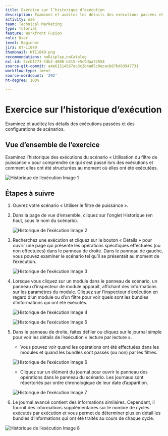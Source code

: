 ```yaml
---
title: Exercice sur l’historique d’exécution
description: Examinez et auditez les détails des exécutions passées et des configurations de scénarios.
activity: use
team: Technical Marketing
type: Tutorial
feature: Workfront Fusion
role: User
level: Beginner
jira: KT-11049
thumbnail: KT11049.png
recommendations: noDisplay,noCatalog
exl-id: 5ccbf773-fdb2-4886-b315-e5c9daa72554
source-git-commit: a4e61514567ac8c2b4ad5c9ecacb87bd83947731
workflow-type: tm+mt
source-wordcount: '292'
ht-degree: 100%

---
```


# Exercice sur l’historique d’exécution

Examinez et auditez les détails des exécutions passées et des configurations de scénarios.

## Vue d’ensemble de l’exercice

Examinez l’historique des exécutions du scénario « Utilisation du filtre de puissance » pour comprendre ce qui s’est passé lors des exécutions et comment elles ont été structurées au moment où elles ont été exécutées.

![Historique de l’exécution Image 1](../12-exercises/assets/execution-history-walkthrough-1.png)

## Étapes à suivre

1. Ouvrez votre scénario « Utiliser le filtre de puissance ».
1. Dans la page de vue d’ensemble, cliquez sur l’onglet Historique (en haut, sous le nom du scénario).

   ![Historique de l’exécution Image 2](../12-exercises/assets/execution-history-walkthrough-2.png)

1. Recherchez une exécution et cliquez sur le bouton « Détails » pour ouvrir une page qui présente les opérations spécifiques effectuées (ou non effectuées) dans le panneau de droite. Dans le panneau de gauche, vous pouvez examiner le scénario tel qu’il se présentait au moment de l’exécution.

   ![Historique de l’exécution Image 3](../12-exercises/assets/execution-history-walkthrough-3.png)

1. Lorsque vous cliquez sur un module dans le panneau de scénario, un panneau d’inspecteur de module apparaît, affichant des informations sur les paramètres du module. Cliquez sur l’inspecteur d’exécution en regard d’un module ou d’un filtre pour voir quels sont les bundles d’informations qui ont été exécutés.

   ![Historique de l’exécution Image 4](../12-exercises/assets/execution-history-walkthrough-4.png)

   ![Historique de l’exécution Image 5](../12-exercises/assets/execution-history-walkthrough-5.png)


1. Dans le panneau de droite, faites défiler ou cliquez sur le journal simple pour voir les détails de l’exécution « lecture par lecture ».

   + Vous pouvez voir quand les opérations ont été effectuées dans les modules et quand les bundles sont passés (ou non) par les filtres.

   ![Historique de l’exécution Image 6](../12-exercises/assets/execution-history-walkthrough-6.png)

   + Cliquez sur un élément du journal pour ouvrir le panneau des opérations dans le panneau du scénario. Les journaux sont répertoriés par ordre chronologique de leur date d’apparition.


   ![Historique de l’exécution Image 7](../12-exercises/assets/execution-history-walkthrough-7.png)


1. Le journal avancé contient des informations similaires. Cependant, il fournit des informations supplémentaires sur le nombre de cycles exécutés par exécution et vous permet de déterminer plus en détail les bundles d’informations qui ont été traités au cours de chaque cycle.

![Historique de l’exécution Image 8](../12-exercises/assets/execution-history-walkthrough-8.png)
